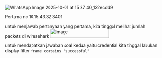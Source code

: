 ![WhatsApp Image 2025-10-01 at 15 37 40_132ecdd9](https://github.com/user-attachments/assets/2c50940b-1a48-4312-891e-96f90dbb4d38)

Pertama nc 10.15.43.32 3401

untuk menjawab pertanyaan yang pertama, kita tinggal melihat jumlah packets di wiresehark
<img width="193" height="30" alt="image" src="https://github.com/user-attachments/assets/66261d22-e1a0-413f-881a-1640e5164920" />

untuk mendapatkan jawaban soal kedua yaitu credential kita tinggal lakukan display filter `frame contains "successful"`
